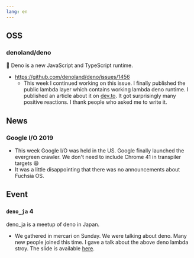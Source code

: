 ```yaml
---
lang: en
---
```


## OSS

### denoland/deno

🦕 Deno is a new JavaScript and TypeScript runtime.

- https://github.com/denoland/deno/issues/1456
  - This week I continued working on this issue. I finally published the public
    lambda layer which contains working lambda deno runtime. I published an
    article about it on
    [dev.to](https://dev.to/kt3k/write-aws-lambda-function-in-deno-4b20). It got
    surprisingly many positive reactions. I thank people who asked me to write
    it.

## News

### Google I/O 2019

- This week Google I/O was held in the US. Google finally launched the evergreen
  crawler. We don't need to include Chrome 41 in transpiler targets 😄
- It was a little disappointing that there was no announcements about Fuchsia
  OS.

## Event

### `deno_ja` 4

deno_ja is a meetup of deno in Japan.

- We gathered in mercari on Sunday. We were talking about deno. Many new people
  joined this time. I gave a talk about the above deno lambda stroy. The slide
  is available [here](https://kt3k.github.io/deno_talk_4/index.en.html).
